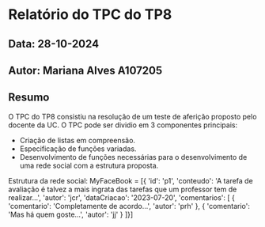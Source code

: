 # Relatório do TPC do TP8
## Data: 28-10-2024
## Autor: Mariana Alves A107205

## Resumo

O TPC do TP8 consistiu na resolução de um teste de aferição proposto pelo docente da UC.
O TPC pode ser dividio em 3 componentes principais:
* Criação de listas em compreensão.
* Especificação de funções variadas.
* Desenvolvimento de funções necessárias para o desenvolvimento de uma rede social com a estrutura proposta.

Estrutura da rede social:
MyFaceBook = [{
        'id': 'p1', 
        'conteudo': 'A tarefa de avaliação é talvez a mais ingrata das tarefas que um professor tem de realizar...', 
        'autor': 'jcr', 
        'dataCriacao': '2023-07-20', 
        'comentarios': [
            {
                'comentario': 'Completamente de acordo...',
                'autor': 'prh'
            },
            {
                'comentario': 'Mas há quem goste...',
                'autor': 'jj'
            }
        ]}]


